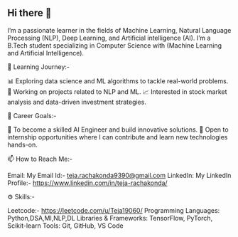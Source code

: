 ## Hi there 👋

I’m a passionate learner in the fields of Machine Learning, Natural Language Processing (NLP), Deep Learning, and Artificial intelligence (AI). I’m a B.Tech student specializing in Computer Science with (Machine Learning and Artificial Intelligence).  

🌱 Learning Journey:-

📊 Exploring data science and ML algorithms to tackle real-world problems.
💬 Working on projects related to NLP and ML.
📈 Interested in stock market analysis and data-driven investment strategies.
 

🎯 Career Goals:-

🧠 To become a skilled AI Engineer and build innovative solutions.
💼 Open to internship opportunities where I can contribute and learn new technologies hands-on.
 

📫 How to Reach Me:-

Email: My Email Id:- teja.rachakonda9390@gmail.com
LinkedIn: My LinkedIn Profile:- https://www.linkedin.com/in/teja-rachakonda/


⚙️ Skills:-

Leetcode:- https://leetcode.com/u/Teja19060/
Programming Languages: Python,DSA,Ml,NLP,DL
Libraries & Frameworks: TensorFlow, PyTorch, Scikit-learn
Tools: Git, GitHub, VS Code

